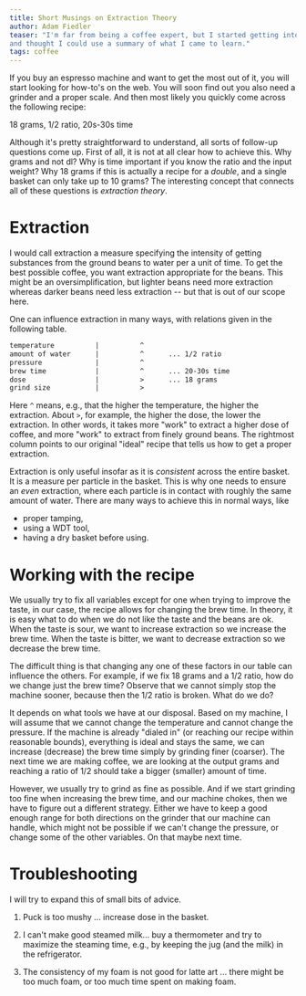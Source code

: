 ```yaml
---
title: Short Musings on Extraction Theory
author: Adam Fiedler
teaser: "I'm far from being a coffee expert, but I started getting into coffee a bit
and thought I could use a summary of what I came to learn."
tags: coffee
---
```


If you buy an espresso machine and want to get the most out of it, you will start
looking for how-to's on the web. You will soon find out you also need a grinder
and a proper scale. And then most likely you quickly come across the following recipe:

18 grams, 1/2 ratio, 20s-30s time

Although it's pretty straightforward to understand, all sorts of follow-up questions come up.
First of all, it is not at all clear how to achieve this.
Why grams and not dl?
Why is time important if you know the ratio and the input weight?
Why 18 grams if this is actually a recipe for a *double*, and a single basket can only take up to 10 grams?
The interesting concept that connects all of these questions is *extraction theory*.

# Extraction

I would call extraction a measure specifying the intensity of getting
substances from the ground beans to water per a unit of time.
To get the best possible coffee, you want extraction appropriate for the beans.
This might be an oversimplification, but lighter beans need more extraction whereas
darker beans need less extraction -- but that is out of our scope here.

One can influence extraction in many ways, with relations given in the following table.
```html
temperature          |          ^
amount of water      |          ^      ... 1/2 ratio
pressure             |          ^
brew time            |          ^      ... 20-30s time
dose                 |          >      ... 18 grams
grind size           |          >
```

Here `^` means, e.g., that the higher the temperature, the higher the extraction.
About `>`, for example, the higher the dose, the lower the extraction.
In other words, it takes more "work" to extract a higher dose of coffee, and more "work" to extract from finely ground beans.
The rightmost column points to our original "ideal" recipe that tells us how to get a proper extraction.

Extraction is only useful insofar as it is *consistent* across the entire basket.
It is a measure per particle in the basket.
This is why one needs to ensure an *even* extraction, where each particle is in contact with roughly the same amount of water.
There are many ways to achieve this in normal ways, like
- proper tamping,
- using a WDT tool,
- having a dry basket before using.

# Working with the recipe

We usually try to fix all variables except for one when trying to improve the taste, in our case, the recipe allows for changing the brew time.
In theory, it is easy what to do when we do not like the taste and the beans are ok.
When the taste is sour, we want to increase extraction so we increase the brew time.
When the taste is bitter, we want to decrease extraction so we decrease the brew time.

The difficult thing is that changing any one of these factors in our table can influence the others.
For example, if we fix 18 grams and a 1/2 ratio, how do we change just the brew time?
Observe that we cannot simply stop the machine sooner, because then the 1/2 ratio is broken.
What do we do?

It depends on what tools we have at our disposal.
Based on my machine, I will assume that we cannot change the temperature and cannot change the pressure.
If the machine is already "dialed in" (or reaching our recipe within reasonable bounds), everything is ideal and stays the same, we can increase (decrease) the brew time simply by grinding finer (coarser).
The next time we are making coffee, we are looking at the output grams and reaching a ratio of 1/2 should take a bigger (smaller) amount of time.

However, we usually try to grind as fine as possible.
And if we start grinding too fine when increasing the brew time, and our machine chokes, then we have to figure out a different strategy.
Either we have to keep a good enough range for both directions on the grinder that our machine can handle, which might not be possible if we can't change the pressure, or change some of the other variables.
On that maybe next time.

# Troubleshooting

I will try to expand this of small bits of advice.

1. Puck is too mushy ... increase dose in the basket.

2. I can't make good steamed milk... buy a thermometer and try to maximize the steaming time, e.g., by keeping the jug (and the milk) in the refrigerator.

3. The consistency of my foam is not good for latte art ... there might be too much foam, or too much time spent on making foam.

